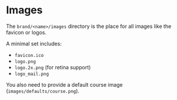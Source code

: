 # Images

The `brand/<name>/images` directory is the place for all images like the favicon or logos.

A minimal set includes:

- `favicon.ico`
- `logo.png`
- `logo.2x.png` (for retina support)
- `logo_mail.png`

You also need to provide a default course image (`images/defaults/course.png`).
